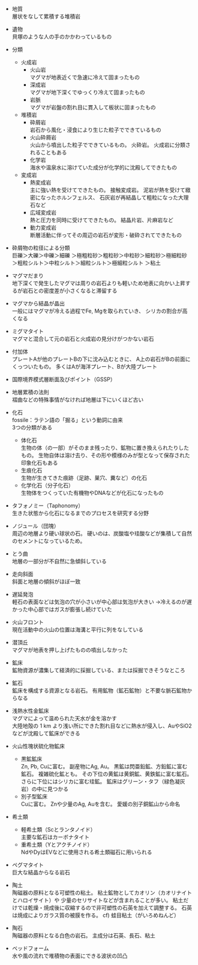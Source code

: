 - 地質  
層状をなして累積する堆積岩  

- 遺物  
貝塚のような人の手のかかわっているもの

- 分類  
    - 火成岩  
        - 火山岩  
        マグマが地表近くで急速に冷えて固まったもの
        - 深成岩  
        マグマが地下深くでゆっくり冷えて固まったもの
        - 岩脈  
        マグマが岩盤の割れ目に貫入して板状に固まったもの
    - 堆積岩  
        - 砕屑岩  
        岩石から風化・浸食により生じた粒子でできているもの
        - 火山砕屑岩  
        火山から噴出した粒子でできているもの。
        火砕岩。
        火成岩に分類されることもある
        - 化学岩  
        海水や温泉水に溶けていた成分が化学的に沈殿してできたもの
    - 変成岩
        - 熱変成岩  
        主に強い熱を受けてできたもの。
        接触変成岩。
        泥岩が熱を受けて緻密になったホルンフェルス、
        石灰岩が再結晶して粗粒になった大理石など
        - 広域変成岩  
        熱と圧力を同時に受けてできたもの。
        結晶片岩、片麻岩など
        - 動力変成岩  
        断層活動に伴ってその周辺の岩石が変形・破砕されてできたもの

- 砕屑物の粒径による分類  
巨礫＞大礫＞中礫＞細礫
＞極粗粒砂＞粗粒砂＞中粒砂＞細粒砂＞極細粒砂
＞粗粒シルト＞中粒シルト＞細粒シルト＞極細粒シルト
＞粘土

- マグマだまり  
地下深くで発生したマグマは周りの岩石よりも軽いため地表に向かい上昇するが岩石との密度差が小さくなると滞留する

- マグマから結晶が晶出  
一般にはマグマが冷える過程でFe, Mgを取られていき、
シリカの割合が高くなる

- ミグマタイト  
マグマと混合して元の岩石と火成岩の見分けがつかない岩石

- 付加体  
プレートAが他のプレートBの下に沈み込むときに、
A上の岩石がBの前面にくっついたもの。
多くはAが海洋プレート、Bが大陸プレート

- 国際境界模式層断面及びポイント（GSSP）

- 地層累積の法則  
褶曲などの特殊事情がなければ地層は下にいくほど古い

- 化石  
fossile：ラテン語の「掘る」という動詞に由来  
3つの分類がある  
    - 体化石  
    生物の体（の一部）がそのまま残ったり、鉱物に置き換えられたりしたもの。
    生物自体は溶け去り、その形や模様のみが型となって保存された印象化石もある
    - 生痕化石  
    生物が生きてきた痕跡（足跡、巣穴、糞など）の化石
    - 化学化石（分子化石）  
    生物体をつくっていた有機物やDNAなどが化石になったもの

- タフォノミー（Taphonomy）  
生きた状態から化石になるまでのプロセスを研究する分野

- ノジュール（団塊）  
周辺の地層より硬い球状の石。
硬いのは、炭酸塩や珪酸などが集積して自然のセメントになっているため。

- とう曲  
地層の一部分が不自然に急傾斜している

- 走向斜面  
斜面と地層の傾斜がほぼ一致

- 遅延発泡  
軽石の表面などは気泡の穴が小さいが中心部は気泡が大きい
→冷えるのが遅かった中心部ではガスが膨張し続けていた

- 火山フロント  
現在活動中の火山の位置は海溝と平行に列をなしている

- 潜頂丘  
マグマが地表を押し上げたものの噴出しなかった

- 鉱床  
鉱物資源が濃集して経済的に採掘している、または採掘できそうなところ

- 鉱石  
鉱床を構成する資源となる岩石。
有用鉱物（鉱石鉱物）と不要な脈石鉱物からなる

- 浅熱水性金鉱床  
マグマによって温められた天水が金を溶かす  
大陸地殻の 1 km より浅い所にできた割れ目などに熱水が侵入し、AuやSiO2などが沈殿して鉱床ができる

- 火山性塊状硫化物鉱床  
    - 黒鉱鉱床  
    Zn, Pb, Cuに富む。
    副産物にAg, Au。
    黒鉱は閃亜鉛鉱、方鉛鉱に富む鉱石。
    複雑硫化鉱とも。
    その下位の黄鉱は黄銅鉱、黄鉄鉱に富む鉱石。
    さらに下位にはシリカに富む珪鉱。
    鉱床はグリーン・タフ（緑色凝灰岩）の中に見つかる
    - 別子型鉱床  
    Cuに富む。
    Znや少量のAg, Auを含む。
    愛媛の別子銅鉱山から命名

- 希土類  
    - 軽希土類（Scとランタノイド）  
    主要な鉱石はカーボナタイト
    - 重希土類（Yとアクチノイド）  
    NdやDyはEVなどに使用される希土類磁石に用いられる

- ペグマタイト  
巨大な結晶からなる岩石

- 陶土  
陶磁器の原料となる可塑性の粘土。
粘土鉱物としてカオリン（カオリナイトとハロイサイト）や
少量のセリサイトなどが含まれることが多い。
粘土だけでは乾燥・焼成後に収縮するので非可塑性の石英を加えて調整する。
石英は焼成によりガラス質の被膜を作る。
cf) 蛙目粘土（がいろめねんど）

- 陶石  
陶磁器の原料となる白色の岩石。
主成分は石英、長石、粘土

- ベッドフォーム  
水や風の流れで堆積物の表面にできる波状の凹凸